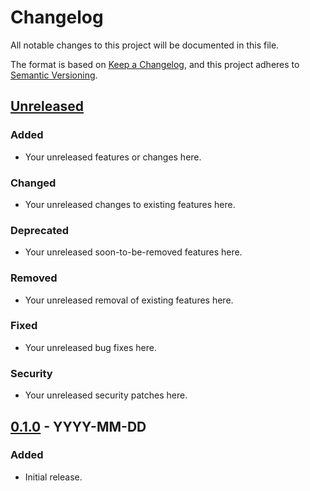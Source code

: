 # Changelog

All notable changes to this project will be documented in this file.

The format is based on [Keep a Changelog](https://keepachangelog.com/en/1.0.0/),
and this project adheres to [Semantic Versioning](https://semver.org/spec/v2.0.0.html).

## [Unreleased]

### Added

- Your unreleased features or changes here.

### Changed

- Your unreleased changes to existing features here.

### Deprecated

- Your unreleased soon-to-be-removed features here.

### Removed

- Your unreleased removal of existing features here.

### Fixed

- Your unreleased bug fixes here.

### Security

- Your unreleased security patches here.

## [0.1.0] - YYYY-MM-DD

### Added

- Initial release.

[Unreleased]: https://github.com/your_username/your_project/compare/v0.1.0...HEAD
[0.1.0]: https://github.com/your_username/your_project/releases/tag/v0.1.0
